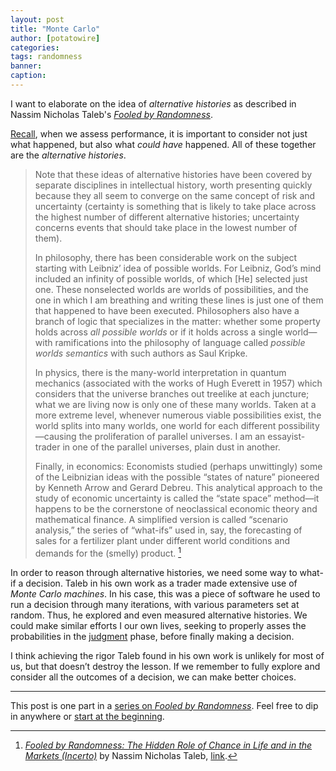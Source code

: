 ```yaml
---
layout: post
title: "Monte Carlo"
author: [potatowire]
categories: 
tags: randomness
banner: 
caption: 
---
```


I want to elaborate on the idea of *alternative histories* as described in Nassim Nicholas Taleb's [_Fooled by Randomness_][1].

[Recall][2], when we assess performance, it is important to consider not just what happened, but also what *could have* happened. All of these together are the *alternative histories*.

> Note that these ideas of alternative histories have been covered by separate disciplines in intellectual history, worth presenting quickly because they all seem to converge on the same concept of risk and uncertainty (certainty is something that is likely to take place across the highest number of different alternative histories; uncertainty concerns events that should take place in the lowest number of them). 
> 
> In philosophy, there has been considerable work on the subject starting with Leibniz’ idea of possible worlds. For Leibniz, God’s mind included an infinity of possible worlds, of which [He] selected just one. These nonselected worlds are worlds of possibilities, and the one in which I am breathing and writing these lines is just one of them that happened to have been executed. Philosophers also have a branch of logic that specializes in the matter: whether some property holds across _all possible worlds_ or if it holds across a single world—with ramifications into the philosophy of language called _possible worlds semantics_ with such authors as Saul Kripke. 
> 
> In physics, there is the many-world interpretation in quantum mechanics (associated with the works of Hugh Everett in 1957) which considers that the universe branches out treelike at each juncture; what we are living now is only one of these many worlds. Taken at a more extreme level, whenever numerous viable possibilities exist, the world splits into many worlds, one world for each different possibility—causing the proliferation of parallel universes. I am an essayist-trader in one of the parallel universes, plain dust in another. 
> 
> Finally, in economics: Economists studied (perhaps unwittingly) some of the Leibnizian ideas with the possible “states of nature” pioneered by Kenneth Arrow and Gerard Debreu. This analytical approach to the study of economic uncertainty is called the “state space” method—it happens to be the cornerstone of neoclassical economic theory and mathematical finance. A simplified version is called “scenario analysis,” the series of “what-ifs” used in, say, the forecasting of sales for a fertilizer plant under different world conditions and demands for the (smelly) product. [^1]

In order to reason through alternative histories, we need some way to what-if a decision. Taleb in his own work as a trader made extensive use of *Monte Carlo machines*. In his case, this was a piece of software he used to run a decision through many iterations, with various parameters set at random. Thus, he explored and even measured alternative histories. We could make similar efforts I our own lives, seeking to properly asses the probabilities in the [judgment][5] phase, before finally making a decision. 

I think achieving the rigor Taleb found in his own work is unlikely for most of us, but that doesn’t destroy the lesson. If we remember to fully explore and consider all the outcomes of a decision, we can make better choices. 

---- 

This post is one part in a [series on _Fooled by Randomness_][6]. Feel free to dip in anywhere or [start at the beginning][7].

[^1]:	[_Fooled by Randomness: The Hidden Role of Chance in Life and in the Markets (Incerto)_][3] by Nassim Nicholas Taleb, [link][4].

[1]:	https://www.amazon.com/dp/B001FA0W5W/?tag=potatowire-20
[2]:	https://with.thegra.in/one-in-six
[3]:	https://www.amazon.com/dp/B001FA0W5W/?tag=potatowire-20
[4]:	http://a.co/bo1ihr7
[5]:	https://with.thegra.in/judgment-vs-decision-making
[6]:	https://with.thegra.in/archive?search=randomness
[7]:	https://with.thegra.in/a-random-series